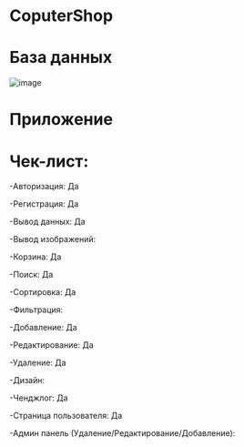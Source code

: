# CoputerShop



# База данных

![image](https://github.com/user-attachments/assets/a026e431-2eba-4683-bde4-8868b8093bc6)

# Приложение

# Чек-лист:

-Авторизация: Да

-Регистрация: Да

-Вывод данных: Да

-Вывод изображений: 

-Корзина: Да

-Поиск: Да

-Сортировка: Да

-Фильтрация:

-Добавление: Да

-Редактирование: Да

-Удаление: Да

-Дизайн: 

-Ченджлог: Да

-Страница пользователя: Да

-Админ панель (Удаление/Редактирование/Добавление): 
